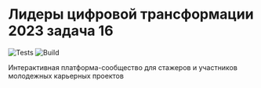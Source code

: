 # Лидеры цифровой трансформации 2023 задача 16

![Tests](https://github.com/deevgeny/leaders-2023-task-16/actions/workflows/tests_workflow.yaml/badge.svg)
![Build](https://github.com/deevgeny/leaders-2023-task-16/actions/workflows/build_workflow.yaml/badge.svg)

Интерактивная платформа-сообщество для стажеров и участников молодежных карьерных проектов

